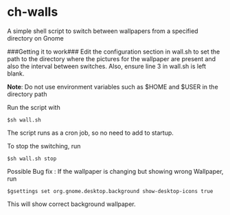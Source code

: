 ch-walls
========

A simple shell script to switch between wallpapers from a specified directory on Gnome

###Getting it to work###
Edit the configuration section in wall.sh to set the path to the directory where the pictures for the wallpaper are present and also the interval between switches. Also, ensure line 3 in wall.sh is left blank.

**Note**: Do not use environment variables such as $HOME and $USER in the directory path

Run the script with

```$sh wall.sh```

The script runs as a cron job, so no need to add to startup.

To stop the switching, run

```$sh wall.sh stop```


Possible Bug fix : If the wallpaper is changing but showing wrong Wallpaper,
run

```$gsettings set org.gnome.desktop.background show-desktop-icons true```


This will show correct background wallpaper.
